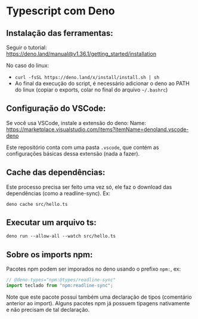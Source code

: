 # Typescript com Deno

## Instalação das ferramentas:

Seguir o tutorial: https://deno.land/manual@v1.36.1/getting_started/installation

No caso do linux:

- `curl -fsSL https://deno.land/x/install/install.sh | sh`
- Ao final da execução do script, é necessário adicionar o deno ao PATH do linux (copiar o exports, colar no final do arquivo `~/.bashrc`)

## Configuração do VSCode:

Se você usa VSCode, instale a extensão do deno: Name: https://marketplace.visualstudio.com/items?itemName=denoland.vscode-deno

Este repositório conta com uma pasta `.vscode`, que contém as configurações básicas dessa extensão (nada a fazer).

## Cache das dependências:

Este processo precisa ser feito uma vez só, ele faz o download das dependências (como a readline-sync). Ex:

`deno cache src/hello.ts`

## Executar um arquivo ts:

`deno run --allow-all --watch src/hello.ts`

## Sobre os imports npm:

Pacotes npm podem ser imporados no deno usando o prefixo `npm:`, ex:

```js
// @deno-types="npm:@types/readline-sync"
import teclado from "npm:readline-sync";
```

Note que este pacote possui também uma declaração de tipos (comentário anterior ao import). Alguns pacotes npm já possuem tipagens nativamente e não precisam de tal declaração.
